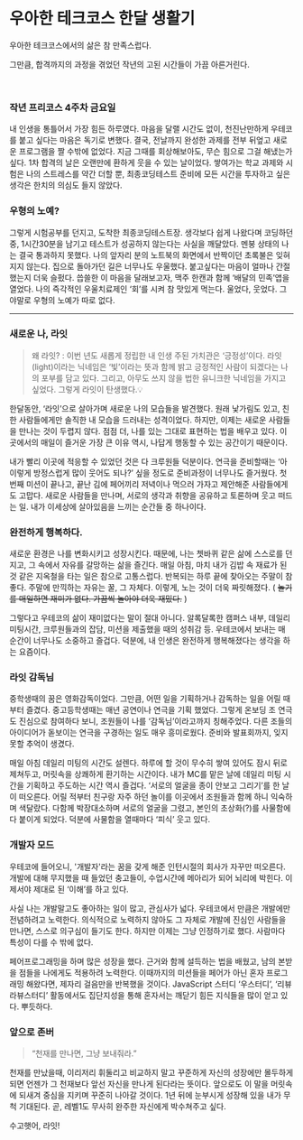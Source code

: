 # 우아한 테크코스 한달 생활기

우아한 테크코스에서의 삶은 참 만족스럽다.

그만큼, 합격까지의 과정을 겪었던 작년의 고된 시간들이 가끔 아른거린다.

<br/>

### 작년 프리코스 4주차 금요일

내 인생을 통틀어서 가장 힘든 하루였다. 마음을 달랠 시간도 없이, 천진난만하게 우테코를 붙고 싶다는 마음은 독기로 변했다. 결국, 전날까지 완성한 과제를 전부 뒤엎고 새로운 프로그램을 짤 수밖에 없었다. 지금 그때를 회상해보아도, 무슨 힘으로 그걸 해냈는가 싶다.
1차 합격의 날은 오랜만에 환하게 웃을 수 있는 날이었다. 쌓여가는 학교 과제와 시험은 나의 스트레스를 약간 더할 뿐, 최종코딩테스트 준비에 모든 시간을 투자하고 싶은 생각은 한치의 의심도 들지 않았다.

### 우형의 노예?

그렇게 시험공부를 던지고, 도착한 최종코딩테스트장. 생각보다 쉽게 나왔다며 코딩하던 중, 1시간30분을 남기고 테스트가 성공하지 않는다는 사실을 깨달았다. 멘붕 상태의 나는 결국 통과하지 못했다. 나의 앞자리 분의 노트북의 화면에서 반짝이던 초록불은 잊혀지지 않는다. 집으로 돌아가던 길은 너무나도 우울했다. 붙고싶다는 마음이 얼마나 간절했는지 더욱 슬펐다. 씁쓸한 이 마음을 달래보고자, 맥주 한캔과 함께 ‘배달의 민족’앱을 열었다. 나의 즉각적인 우울치료제인 ‘회’를 시켜 참 맛있게 먹는다. 울었다, 웃었다. 그야말로 우형의 노예가 따로 없다.

---

### 새로운 나, 라잇

> 왜 라잇? : 이번 년도 새롭게 정립한 내 인생 주된 가치관은 ‘긍정성’이다. 라잇(light)이라는 닉네임은 ‘빛’이라는 뜻과 함께 밝고 긍정적인 사람이 되겠다는 나의 포부를 담고 있다. 그리고, 아무도 쓰지 않을 법한 유니크한 닉네임을 가지고 싶었다. 그렇게 라잇이 탄생했다.💡

한달동안, ‘라잇’으로 살아가며 새로운 나의 모습들을 발견했다. 원래 낯가림도 있고, 친한 사람들에게만 솔직한 내 모습을 드러내는 성격이었다. 하지만, 이제는 새로운 사람들을 만나는 것이 두렵지 않다. 점점 더, 나를 있는 그대로 표현하는 법을 배우고 있다. 이곳에서의 매일이 즐거운 가장 큰 이유 역시, 나답게 행동할 수 있는 공간이기 때문이다.

내가 빨리 이곳에 적응할 수 있었던 것은 다 크루원들 덕분이다. 연극을 준비할때는 ‘아 이렇게 방정스럽게 많이 웃어도 되나?’ 싶을 정도로 준비과정이 너무나도 즐거웠다. 첫번째 미션이 끝나고, 끝난 김에 페어끼리 저녁이나 먹으러 가자고 제안해준 사람들에게도 고맙다. 새로운 사람들을 만나며, 서로의 생각과 취향을 공유하고 토론하며 웃고 떠드는 일. 내가 이세상에 살아있음을 느끼는 순간들 중 하나이다.

### 완전하게 행복하다.

새로운 환경은 나를 변화시키고 성장시킨다. 때문에, 나는 쳇바퀴 같은 삶에 스스로를 던지고, 그 속에서 자유를 갈망하는 삶을 즐긴다. 매일 아침, 마치 내가 김밥 속 재료가 된것 같은 지옥철을 타는 일은 참으로 고통스럽다. 반복되는 하루 끝에 찾아오는 주말이 참 좋다. 주말에 만끽하는 자유는 꿀, 그 자체다. 이렇게, 노는 것이 더욱 짜릿해졌다. ( ~~놀기를 매일하면 재미가 없다. 가끔씩 놀아야 더욱 재밌다.~~ )

그렇다고 우테코의 삶이 재미없다는 말이 절대 아니다. 알록달록한 캠퍼스 내부, 데일리 미팅시간, 크루원들과의 잡담, 미션을 제출했을 때의 성취감 등. 우테코에서 보내는 매 순간이 너무나도 소중하고 즐겁다. 덕분에, 내 인생은 완전하게 행복해졌다는 생각을 하는 요즘이다.

### 라잇 감독님

중학생때의 꿈은 영화감독이었다. 그만큼, 어떤 일을 기획하거나 감독하는 일을 어릴 때부터 즐겼다. 중고등학생때는 매년 공연이나 연극을 기획 했었다. 그렇게 온보딩 조 연극도 진심으로 참여하다 보니, 조원들이 나를 ‘감독님’이라고까지 칭해주었다. 다른 조들의 아이디어가 돋보이는 연극을 구경하는 일도 매우 흥미로웠다. 준비와 발표회까지, 잊지 못할 추억이 생겼다.

매일 아침 데일리 미팅의 시간도 설렌다. 하루에 할 것이 무수히 쌓여 있어도 잠시 뒤로 제쳐두고, 머릿속을 상쾌하게 환기하는 시간이다. 내가 MC를 맡은 날에 데일리 미팅 시간을 기획하고 주도하는 시간 역시 즐겁다. ‘서로의 얼굴을 종이 안보고 그리기’를 한 날이 떠오른다. 어릴 적부터 친구랑 자주 하던 놀이를 이곳에서 조원들과 함께 하니 익숙하며 색달랐다. 다함께 박장대소하며 서로의 얼굴을 그렸고, 본인의 초상화(?)를 사물함에 다 붙이게 되었다. 덕분에 사물함을 열때마다 ‘피식’ 웃고 있다.

### 개발자 모드

우테코에 들어오니, '개발자'라는 꿈을 갖게 해준 인턴시절의 회사가 자꾸만 떠오른다. 개발에 대해 무지했을 때 들었던 충고들이, 수업시간에 메아리가 되어 뇌리에 박힌다. 이제서야 제대로 된 ‘이해’를 하고 있다.

사실 나는 개발말고도 좋아하는 일이 많고, 관심사가 넓다. 우테코에서 만큼은 개발에만 전념하려고 노력한다. 의식적으로 노력하지 않아도 그 자체로 개발에 진심인 사람들을 만나면, 스스로 의구심이 들기도 한다. 하지만 이제는 그냥 인정하기로 했다. 사람마다 특성이 다를 수 밖에 없다.

페어프로그래밍을 하며 많은 성장을 했다. 근거와 함께 설득하는 법을 배웠고, 남의 본받을 점들을 나에게도 적용하려 노력한다. 이때까지의 미션들을 페어가 아닌 혼자 프로그래밍 해왔다면, 제자리 걸음만을 반복했을 것이다. JavaScript 스터디 ‘우스터디’, ‘리뷰라뷰스터디’ 활동에서도 집단지성을 통해 혼자서는 깨닫기 힘든 지식들을 많이 얻고 있다. 뿌듯하다.

### 앞으로 존버

> “천재를 만나면, 그냥 보내줘라.”

천재를 만났을때, 이리저리 휘둘리고 비교하지 말고 꾸준하게 자신의 성장에만 몰두하게 되면 언젠가 그 천재보다 앞선 자신을 만나게 된다라는 뜻이다. 앞으로도 이 말을 머릿속에 되새겨 중심을 지키며 꾸준히 나아갈 것이다. 1년 뒤에 눈부시게 성장해 있을 내가 무척 기대된다. 곧, 레벨1도 무사히 완주한 자신에게 박수쳐주고 싶다.

수고햇어, 라잇!
